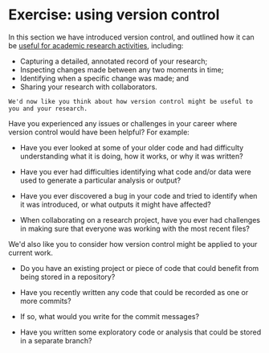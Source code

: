 # Exercise: using version control

In this section we have introduced version control, and outlined how it can be [useful for academic research activities](what-is-version-control.md), including:

- Capturing a detailed, annotated record of your research;
- Inspecting changes made between any two moments in time;
- Identifying when a specific change was made; and
- Sharing your research with collaborators.


```admonish info
We'd now like you think about how version control might be useful to you and your research.
````

Have you experienced any issues or challenges in your career where version control would have been helpful?
For example:

- Have you ever looked at some of your older code and had difficulty understanding what it is doing, how it works, or why it was written?

- Have you ever had difficulties identifying what code and/or data were used to generate a particular analysis or output?

- Have you ever discovered a bug in your code and tried to identify when it was introduced, or what outputs it might have affected?

- When collaborating on a research project, have you ever had challenges in making sure that everyone was working with the most recent files?

We'd also like you to consider how version control might be applied to your current work.

- Do you have an existing project or piece of code that could benefit from being stored in a repository?

- Have you recently written any code that could be recorded as one or more commits?

- If so, what would you write for the commit messages?

- Have you written some exploratory code or analysis that could be stored in a separate branch?
